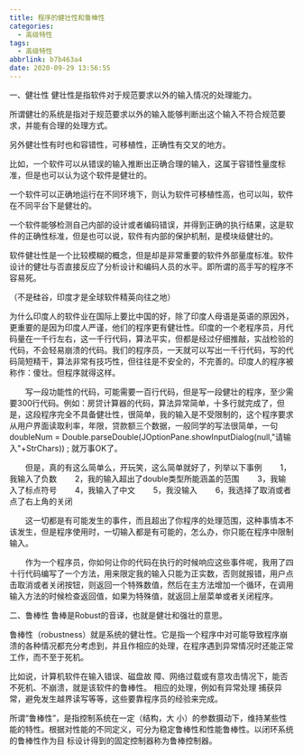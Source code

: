 ```yaml
---
title: 程序的健壮性和鲁棒性
categories:
  - 高级特性
tags:
  - 高级特性
abbrlink: b7b463a4
date: 2020-09-29 13:56:55
---
```



<!-- more -->

一、健壮性
健壮性是指软件对于规范要求以外的输入情况的处理能力。


所谓健壮的系统是指对于规范要求以外的输入能够判断出这个输入不符合规范要求，并能有合理的处理方式。

另外健壮性有时也和容错性，可移植性，正确性有交叉的地方。

比如，一个软件可以从错误的输入推断出正确合理的输入，这属于容错性量度标准，但是也可以认为这个软件是健壮的。

一个软件可以正确地运行在不同环境下，则认为软件可移植性高，也可以叫，软件在不同平台下是健壮的。

一个软件能够检测自己内部的设计或者编码错误，并得到正确的执行结果，这是软件的正确性标准，但是也可以说，软件有内部的保护机制，是模块级健壮的。

软件健壮性是一个比较模糊的概念，但是却是非常重要的软件外部量度标准。软件设计的健壮与否直接反应了分析设计和编码人员的水平。即所谓的高手写的程序不容易死。

（不是硅谷，印度才是全球软件精英向往之地）

为什么印度人的软件业在国际上要比中国的好，除了印度人母语是英语的原因外，更重要的是因为印度人严谨，他们的程序更有健壮性。印度的一个老程序员，月代码量在一千行左右，这一千行代码，算法平实，但都是经过仔细推敲，实战检验的代码，不会轻易崩溃的代码。我们的程序员，一天就可以写出一千行代码，写的代码简短精干，算法非常有技巧性，但往往是不安全的，不完善的。印度人的程序被称作：傻壮。但程序就得这样。
 
　　写一段功能性的代码，可能需要一百行代码，但是写一段健壮的程序，至少需要300行代码。例如：房贷计算器的代码，算法异常简单，十多行就完成了，但是，这段程序完全不具备健壮性，很简单，我的输入是不受限制的，这个程序要求从用户界面读取利率，年限，贷款额三个数据，一般同学的写法很简单，一句
 doubleNum = Double.parseDouble(JOptionPane.showInputDialog(null,"请输入"+StrChars)) ;
 就万事OK了。
 
 　　但是，真的有这么简单么，开玩笑，这么简单就好了，列举以下事例
 　　1，我输入了负数
 　　2，我的输入超出了double类型所能涵盖的范围
 　　3，我输入了标点符号
 　　4，我输入了中文
 　　5，我没输入
 　　6，我选择了取消或者点了右上角的关闭
 
 　　这一切都是有可能发生的事件，而且超出了你程序的处理范围，这种事情本不该发生，但是程序使用时，一切输入都是有可能的，怎么办，你只能在程序中限制输入。
 
 　　作为一个程序员，你如何让你的代码在执行的时候响应这些事件呢，我用了四十行代码编写了一个方法，用来限定我的输入只能为正实数，否则就报错，用户点击取消或者关闭按钮，则返回一个特殊数值，然后在主方法增加一个循环，在调用输入方法的时候检查返回值，如果为特殊值，就返回上层菜单或者关闭程序。

二、鲁棒性
鲁棒是Robust的音译，也就是健壮和强壮的意思。

鲁棒性（robustness）就是系统的健壮性。它是指一个程序中对可能导致程序崩溃的各种情况都充分考虑到，并且作相应的处理，在程序遇到异常情况时还能正常工作，而不至于死机。

比如说，计算机软件在输入错误、磁盘故 障、网络过载或有意攻击情况下，能否不死机、不崩溃，就是该软件的鲁棒性。
相应的处理，例如有异常处理 捕获异常，避免发生越界读写等等，这些要靠程序员的经验来完成。

所谓“鲁棒性”，是指控制系统在一定（结构，大 小）的参数摄动下，维持某些性能的特性。根据对性能的不同定义，可分为稳定鲁棒性和性能鲁棒性。以闭环系统的鲁棒性作为目 标设计得到的固定控制器称为鲁棒控制器。
